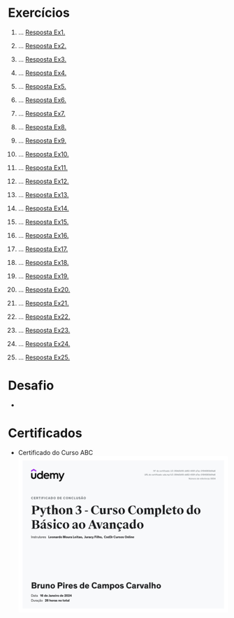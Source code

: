 # Exercícios

1. ...
   [Resposta Ex1.](exercicios/ex1.py)

2. ...
   [Resposta Ex2.](exercicios/ex2.py)

3. ...
   [Resposta Ex3.](exercicios/ex3.py)

4. ...
   [Resposta Ex4.](exercicios/ex4.py)

5. ...
   [Resposta Ex5.](exercicios/ex5.py)

6. ...
   [Resposta Ex6.](exercicios/ex6.py)

7. ...
   [Resposta Ex7.](exercicios/ex7.py)

8. ...
   [Resposta Ex8.](exercicios/ex8.py)

9. ...
   [Resposta Ex9.](exercicios/ex9.py)

10. ...
    [Resposta Ex10.](exercicios/ex10.py)

11. ...
    [Resposta Ex11.](exercicios/ex11.py)

12. ...
    [Resposta Ex12.](exercicios/ex12.py)

13. ...
    [Resposta Ex13.](exercicios/ex13.py)

14. ...
    [Resposta Ex14.](exercicios/ex14.py)

15. ...
    [Resposta Ex15.](exercicios/ex15.py)

16. ...
    [Resposta Ex16.](exercicios/ex16.py)

17. ...
    [Resposta Ex17.](exercicios/ex17.py)

18. ...
    [Resposta Ex18.](exercicios/ex18.py)

19. ...
    [Resposta Ex19.](exercicios/ex19.py)

20. ...
    [Resposta Ex20.](exercicios/ex20.py)

21. ...
    [Resposta Ex21.](exercicios/ex21.py)

22. ...
    [Resposta Ex22.](exercicios/ex22.py)

23. ...
    [Resposta Ex23.](exercicios/ex23.py)

24. ...
    [Resposta Ex24.](exercicios/ex24.py)

25. ...
    [Resposta Ex25.](exercicios/ex25.py)

# Desafio

-

# Certificados

- Certificado do Curso ABC
  ![Curso ABC](certificados/curso_python3.jpg)
